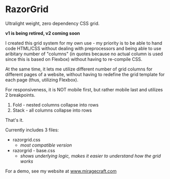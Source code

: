 # RazorGrid
Ultralight weight, zero dependency CSS grid.

**v1 is being retired, v2 coming soon**

I created this grid system for my own use - my priority is to be able to hand code HTML/CSS without dealing with preprocessors and being able to use aribitary number of "columns" (in quotes because no actual column is used since this is based on Flexbox) without having to re-compile CSS.

At the same time, it lets me utilize different number of grid columns for different pages of a website, without having to redefine the grid template for each page (thus, utilizing Flexbox).

For responsiveness, it is NOT mobile first, but rather mobile last and utilizes 2 breakpoints.

  1. Fold - nested columns collapse into rows
  2. Stack - all columns collapse into rows

That's it.

Currently includes 3 files:

- razorgrid.css
  - *most compatible version*
- razorgrid - base.css
  - *shows underlying logic, makes it easier to understand how the grid works*

For a demo, see my website at www.miragecraft.com
